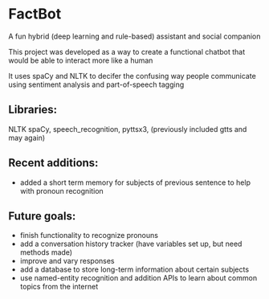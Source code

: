 # FactBot
A fun hybrid (deep learning and rule-based) assistant and social companion

This project was developed as a way to create a functional chatbot that would be able to interact more like a human 

It uses spaCy and NLTK to decifer the confusing way people communicate using sentiment analysis and part-of-speech tagging

## Libraries: 
NLTK spaCy, speech_recognition, pyttsx3, (previously included gtts and may again)

## Recent additions:
- added a short term memory for subjects of previous sentence to help with pronoun recognition

## Future goals:
- finish functionality to recognize pronouns 
- add a conversation history tracker (have variables set up, but need methods made)
- improve and vary responses
- add a database to store long-term information about certain subjects
- use named-entity recognition and addition APIs to learn about common topics from the internet 
